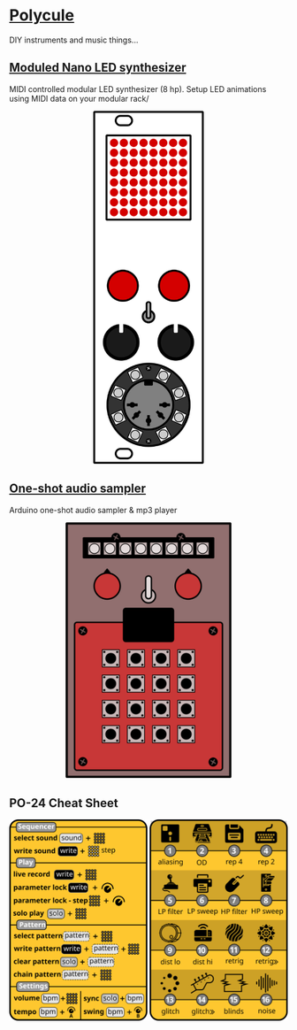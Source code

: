 # [Polycule](https://kbsezginel.github.io/polycule)
DIY instruments and music things...

## [Moduled Nano LED synthesizer](https://kbsezginel.github.io/moduled-nano)
MIDI controlled modular LED synthesizer (8 hp).
Setup LED animations using MIDI data on your modular rack/
<p align="center"><img src="assets/img/moduled-nano-front.png" width="200"></p>

## [One-shot audio sampler](https://kbsezginel.github.io/polycule/one-shot)
Arduino one-shot audio sampler &amp; mp3 player

<p align="center"><img src="assets/img/polycule-one-shot-front.png" width="300"></p>

## PO-24 Cheat Sheet
<img src="assets/img/PO-24-cheat-sheet.svg">
